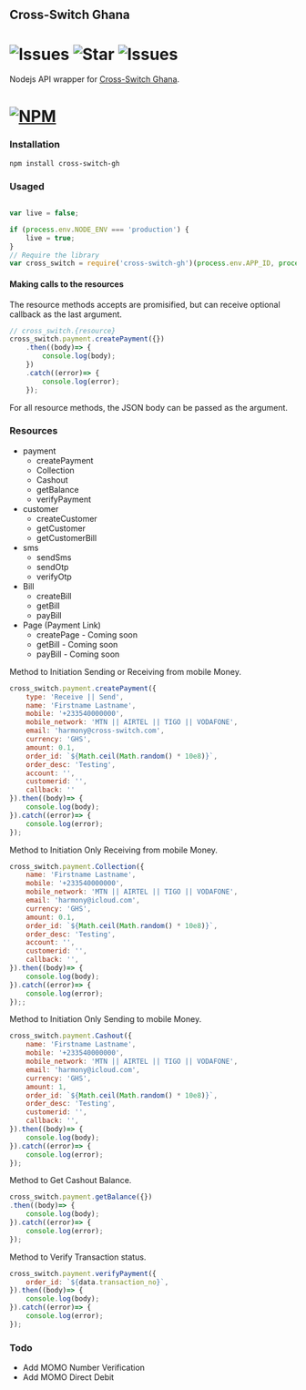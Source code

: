 ## Cross-Switch Ghana 

# ![Issues](https://img.shields.io/github/issues/harmonizerblinks/Cross-Switch-Ghana) ![Star](https://img.shields.io/github/stars/harmonizerblinks/Cross-Switch-Ghana) ![Issues](https://img.shields.io/github/license/harmonizerblinks/Cross-Switch-Ghana)

Nodejs API wrapper for [Cross-Switch Ghana](https://docs.cross-switch.app).

# [![NPM](https://nodei.co/npm/cross-switch-gh.png)](https://nodei.co/npm/cross-switch-gh/)

### Installation

```
npm install cross-switch-gh
```

### Usaged

```js

var live = false;

if (process.env.NODE_ENV === 'production') {
	live = true;
}
// Require the library
var cross_switch = require('cross-switch-gh')(process.env.APP_ID, process.env.APP_KEY, live);


```

#### Making calls to the resources
The resource methods accepts are promisified, but can receive optional callback as the last argument.

```js
// cross_switch.{resource}
cross_switch.payment.createPayment({})
	.then((body)=> {
  		console.log(body);
	})
	.catch((error)=> {
		console.log(error);
	});
```



For all resource methods, the JSON body can be passed as the argument.

### Resources

- payment
  - createPayment
  - Collection
  - Cashout
  - getBalance
  - verifyPayment
- customer
  - createCustomer
  - getCustomer
  - getCustomerBill
- sms 
  - sendSms
  - sendOtp
  - verifyOtp
- Bill 
  - createBill
  - getBill
  - payBill
- Page (Payment Link)
  - createPage - Coming soon
  - getBill - Coming soon
  - payBill - Coming soon

Method to Initiation Sending or Receiving from mobile Money.

```js
cross_switch.payment.createPayment({
	type: 'Receive || Send',
	name: 'Firstname Lastname',
	mobile: '+233540000000',
	mobile_network: 'MTN || AIRTEL || TIGO || VODAFONE',
	email: 'harmony@cross-switch.com',
	currency: 'GHS',
	amount: 0.1,
	order_id: `${Math.ceil(Math.random() * 10e8)}`,
	order_desc: 'Testing',
	account: '',
	customerid: '',
	callback: ''
}).then((body)=> {
	console.log(body);
}).catch((error)=> {
	console.log(error);
});
```

Method to Initiation Only Receiving from mobile Money.

```js
cross_switch.payment.Collection({
	name: 'Firstname Lastname',
	mobile: '+233540000000',
	mobile_network: 'MTN || AIRTEL || TIGO || VODAFONE',
	email: 'harmony@icloud.com',
	currency: 'GHS',
	amount: 0.1,
	order_id: `${Math.ceil(Math.random() * 10e8)}`,
	order_desc: 'Testing',
	account: '',
	customerid: '',
	callback: '',
}).then((body)=> {
	console.log(body);
}).catch((error)=> {
	console.log(error);
});;
```

Method to Initiation Only Sending to mobile Money.

```js
cross_switch.payment.Cashout({
	name: 'Firstname Lastname',
	mobile: '+233540000000',
	mobile_network: 'MTN || AIRTEL || TIGO || VODAFONE',
	email: 'harmony@icloud.com',
	currency: 'GHS',
	amount: 1,
	order_id: `${Math.ceil(Math.random() * 10e8)}`,
	order_desc: 'Testing',
	customerid: '',
	callback: '',
}).then((body)=> {
	console.log(body);
}).catch((error)=> {
	console.log(error);
});
```


Method to Get Cashout Balance.

```js
cross_switch.payment.getBalance({})
.then((body)=> {
	console.log(body);
}).catch((error)=> {
	console.log(error);
});
```

Method to Verify Transaction status.

```js
cross_switch.payment.verifyPayment({
	order_id: `${data.transaction_no}`,
}).then((body)=> {
	console.log(body);
}).catch((error)=> {
	console.log(error);
});
```
  

### Todo

- Add MOMO Number Verification
- Add MOMO Direct Debit

